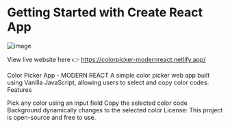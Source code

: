 # Getting Started with Create React App

![image](https://github.com/user-attachments/assets/a17bf437-6155-4546-af3b-e8fecb78c02f)

View live website here 👉 https://colorpicker-modernreact.netlify.app/

Color Picker App - MODERN REACT A simple color picker web app built using Vanilla JavaScript, allowing users to select and copy color codes. Features

Pick any color using an input field
Copy the selected color code
Background dynamically changes to the selected color
License: This project is open-source and free to use.
